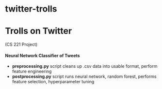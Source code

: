 # twitter-trolls
# <h1>Trolls on Twitter
(CS 221 Project) <br/>
#### <h4> Neural Network Classifier of Tweets
  
* **preprocessing.py** script cleans up .csv data into usable format, perform feature engineering <br/>
* **postprocessing.py** script runs neural network, random forest, performs feature selection, hyperparameter tuning

